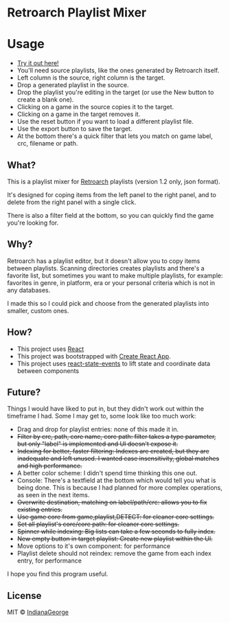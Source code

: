 # Retroarch Playlist Mixer

# Usage

* [Try it out here!](https://indianageorge.github.io/retroarch-playlist-mixer/)
* You'll need source playlists, like the ones generated by Retroarch itself.
* Left column is the source, right column is the target.
* Drop a generated playlist in the source.
* Drop the playlist you're editing in the target (or use the New button to create a blank one).
* Clicking on a game in the source copies it to the target.
* Clicking on a game in the target removes it.
* Use the reset button if you want to load a different playlist file.
* Use the export button to save the target.
* At the bottom there's a quick filter that lets you match on game label, crc, filename or path.

## What?

This is a playlist mixer for [Retroarch](https://www.retroarch.com/) playlists (version 1.2 only, json format).

It's designed for coping items from the left panel to the right panel, and to delete from the right panel with a single click.

There is also a filter field at the bottom, so you can quickly find the game you're looking for.

## Why?

Retroarch has a playlist editor, but it doesn't allow you to copy items between playlists. Scanning directories creates playlists and there's a favorite list, but sometimes you want to make multiple playlists, for example: favorites in genre, in platform, era or your personal criteria which is not in any databases.

I made this so I could pick and choose from the generated playlists into smaller, custom ones.

## How?

* This project uses [React](https://reactjs.org/)
* This project was bootstrapped with [Create React App](https://github.com/facebook/create-react-app).
* This project uses [react-state-events](https://www.npmjs.com/package/react-state-events) to lift state and coordinate data between components

## Future?

Things I would have liked to put in, but they didn't work out within the timeframe I had. Some I may get to, some look like too much work:
* Drag and drop for playlist entries: none of this made it in.
* ~~Filter by crc, path, core name, core path: filter takes a type parameter, but only "label" is implemented and UI doesn't expose it.~~
* ~~Indexing for better, faster filtering: Indexes are created, but they are inadequate and left unused. I wanted case insensitivity, global matches and high performance.~~
* A better color scheme: I didn't spend time thinking this one out.
* Console: There's a textfield at the bottom which would tell you what is being done. This is because I had planned for more complex operations, as seen in the next items.
* ~~Overwrite destination, matching on label/path/crc: allows you to fix existing entries.~~
* ~~Use game core from game,playlist,DETECT: for cleaner core settings.~~
* ~~Set all playlist's core/core path: for cleaner core settings.~~
* ~~Spinner while indexing: Big lists can take a few seconds to fully index.~~
* ~~New empty button in target playlist: Create new playlist within the UI.~~
* Move options to it's own component: for performance
* Playlist delete should not reindex: remove the game from each index entry, for performance

I hope you find this program useful.

## License

MIT © [IndianaGeorge](https://github.com/IndianaGeorge)
